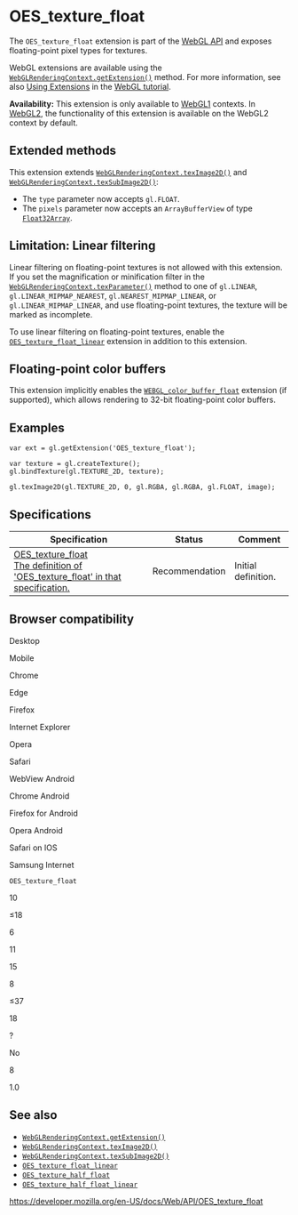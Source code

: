 OES\_texture\_float
===================

The `OES_texture_float` extension is part of the [WebGL API](webgl_api) and exposes floating-point pixel types for textures.

WebGL extensions are available using the [`WebGLRenderingContext.getExtension()`](webglrenderingcontext/getextension) method. For more information, see also [Using Extensions](webgl_api/using_extensions) in the [WebGL tutorial](webgl_api/tutorial).

**Availability:** This extension is only available to [WebGL1](webglrenderingcontext) contexts. In [WebGL2](webgl2renderingcontext), the functionality of this extension is available on the WebGL2 context by default.

Extended methods
----------------

This extension extends [`WebGLRenderingContext.texImage2D()`](webglrenderingcontext/teximage2d) and [`WebGLRenderingContext.texSubImage2D()`](webglrenderingcontext/texsubimage2d):

-   The `type` parameter now accepts `gl.FLOAT`.
-   The `pixels` parameter now accepts an `ArrayBufferView` of type [`Float32Array`](https://developer.mozilla.org/en-US/docs/Web/JavaScript/Reference/Global_Objects/Float32Array).

Limitation: Linear filtering
----------------------------

Linear filtering on floating-point textures is not allowed with this extension. If you set the magnification or minification filter in the [`WebGLRenderingContext.texParameter()`](webglrenderingcontext/texparameter) method to one of `gl.LINEAR`, `gl.LINEAR_MIPMAP_NEAREST`, `gl.NEAREST_MIPMAP_LINEAR`, or `gl.LINEAR_MIPMAP_LINEAR`, and use floating-point textures, the texture will be marked as incomplete.

To use linear filtering on floating-point textures, enable the [`OES_texture_float_linear`](oes_texture_float_linear) extension in addition to this extension.

Floating-point color buffers
----------------------------

This extension implicitly enables the [`WEBGL_color_buffer_float`](webgl_color_buffer_float) extension (if supported), which allows rendering to 32-bit floating-point color buffers.

Examples
--------

    var ext = gl.getExtension('OES_texture_float');

    var texture = gl.createTexture();
    gl.bindTexture(gl.TEXTURE_2D, texture);

    gl.texImage2D(gl.TEXTURE_2D, 0, gl.RGBA, gl.RGBA, gl.FLOAT, image);

Specifications
--------------

<table><thead><tr class="header"><th>Specification</th><th>Status</th><th>Comment</th></tr></thead><tbody><tr class="odd"><td><a href="https://www.khronos.org/registry/webgl/extensions/OES_texture_float/">OES_texture_float<br />
<span class="small">The definition of 'OES_texture_float' in that specification.</span></a></td><td><span class="spec-rec">Recommendation</span></td><td>Initial definition.</td></tr></tbody></table>

Browser compatibility
---------------------

Desktop

Mobile

Chrome

Edge

Firefox

Internet Explorer

Opera

Safari

WebView Android

Chrome Android

Firefox for Android

Opera Android

Safari on IOS

Samsung Internet

`OES_texture_float`

10

≤18

6

11

15

8

≤37

18

?

No

8

1.0

See also
--------

-   [`WebGLRenderingContext.getExtension()`](webglrenderingcontext/getextension)
-   [`WebGLRenderingContext.texImage2D()`](webglrenderingcontext/teximage2d)
-   [`WebGLRenderingContext.texSubImage2D()`](webglrenderingcontext/texsubimage2d)
-   [`OES_texture_float_linear`](oes_texture_float_linear)
-   [`OES_texture_half_float`](oes_texture_half_float)
-   [`OES_texture_half_float_linear`](oes_texture_half_float_linear)

<a href="https://developer.mozilla.org/en-US/docs/Web/API/OES_texture_float" class="_attribution-link">https://developer.mozilla.org/en-US/docs/Web/API/OES_texture_float</a>
